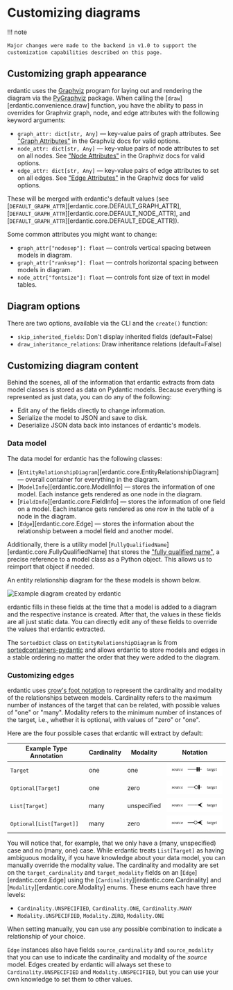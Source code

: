 # Customizing diagrams

!!! note

    Major changes were made to the backend in v1.0 to support the customization capabilities described on this page.

## Customizing graph appearance

erdantic uses the [Graphviz](https://graphviz.org/) program for laying out and rendering the diagram via the [PyGraphviz](https://pygraphviz.github.io/documentation/stable/index.html) package. When calling the [`draw`][erdantic.convenience.draw] function, you have the ability to pass in overrides for Graphviz graph, node, and edge attributes with the following keyword arguments:

- `graph_attr: dict[str, Any]` — key-value pairs of graph attributes. See ["Graph Attributes"](https://graphviz.org/docs/graph/) in the Graphviz docs for valid options.
- `node_attr: dict[str, Any]` — key-value pairs of node attributes to set on all nodes. See ["Node Attributes"](https://graphviz.org/docs/nodes/) in the Graphviz docs for valid options.
- `edge_attr: dict[str, Any]` — key-value pairs of edge attributes to set on all edges. See ["Edge Attributes"](https://graphviz.org/docs/edges/) in the Graphviz docs for valid options.

These will be merged with erdantic's default values (see [`DEFAULT_GRAPH_ATTR`][erdantic.core.DEFAULT_GRAPH_ATTR], [`DEFAULT_GRAPH_ATTR`][erdantic.core.DEFAULT_NODE_ATTR], and [`DEFAULT_GRAPH_ATTR`][erdantic.core.DEFAULT_EDGE_ATTR]).

Some common attributes you might want to change:

- `graph_attr["nodesep"]: float` — controls vertical spacing between models in diagram.
- `graph_attr["ranksep"]: float` — controls horizontal spacing between models in diagram.
- `node_attr["fontsize"]: float` — controls font size of text in model tables.

## Diagram options

There are two options, available via the CLI and the `create()` function:

- `skip_inherited_fields`: Don't display inherited fields (default=False)
- `draw_inheritance_relations`: Draw inheritance relations (default=False)

## Customizing diagram content

Behind the scenes, all of the information that erdantic extracts from data model classes is stored as data on Pydantic models. Because everything is represented as just data, you can do any of the following:

- Edit any of the fields directly to change information. 
- Serialize the model to JSON and save to disk.
- Deserialize JSON data back into instances of erdantic's models. 

### Data model

The data model for erdantic has the following classes:

- [`EntityRelationshipDiagram`][erdantic.core.EntityRelationshipDiagram] — overall container for everything in the diagram.
- [`ModelInfo`][erdantic.core.ModelInfo] — stores the information of one model. Each instance gets rendered as one node in the diagram.
- [`FieldInfo`][erdantic.core.FieldInfo] — stores the information of one field on a model. Each instance gets rendered as one row in the table of a node in the diagram.
- [`Edge`][erdantic.core.Edge] — stores the information about the relationship between a model field and another model. 

Additionally, there is a utility model [`FullyQualifiedName`][erdantic.core.FullyQualifiedName] that stores the ["fully qualified name"](https://stackoverflow.com/a/17403972), a precise reference to a model class as a Python object. This allows us to reimport that object if needed. 

An entity relationship diagram for the these models is shown below.

<object type="image/svg+xml" data="../assets/erdantic_diagram.svg" width="100%" typemustmatch><img alt="Example diagram created by erdantic" src="../assets/erdantic_diagram.svg"></object>

erdantic fills in these fields at the time that a model is added to a diagram and the respective instance is created. After that, the values in these fields are all just static data. You can directly edit any of these fields to override the values that erdantic extracted. 

The `SortedDict` class on `EntityRelationshipDiagram` is from [sortedcontainers-pydantic](https://github.com/drivendataorg/sortedcontainers-pydantic) and allows erdantic to store models and edges in a stable ordering no matter the order that they were added to the diagram. 

### Customizing edges

erdantic uses [crow's foot notation](https://www.gleek.io/blog/crows-foot-notation) to represent the cardinality and modality of the relationships between models. Cardinality refers to the maximum number of instances of the target that can be related, with possible values of "one" or "many". Modality refers to the minimum number of instances of the target, i.e., whether it is optional, with values of "zero" or "one". 

Here are the four possible cases that erdantic will extract by default:

| Example Type Annotation  | Cardinality | Modality    | Notation |
|--------------------------|-------------|-------------|----------|
| `Target`                 | one         | one         | ![Crow's foot notation showing tee-tee](assets/edge-one-one.png) |
| `Optional[Target]`       | one         | zero        | ![Crow's foot notation showing odot-tee](assets/edge-one-zero.png) |
| `List[Target]`           | many        | unspecified | ![Crow's foot notation showing crow](assets/edge-many-unspecified.png) |
| `Optional[List[Target]]` | many        | zero        | ![Crow's foot notation showing odot-crow](assets/edge-many-zero.png) |

You will notice that, for example, that we only have a (many, unspecified) case and no (many, one) case. While erdantic treats `List[Target]` as having ambiguous modality, if you have knowledge about your data model, you can manually override the modality value. The cardinality and modality are set on the `target_cardinality` and `target_modality` fields on an [`Edge`][erdantic.core.Edge] using the [`Cardinality`][erdantic.core.Cardinality] and [`Modality`][erdantic.core.Modality] enums. These enums each have three levels:

- `Cardinality.UNSPECIFIED`, `Cardinality.ONE`, `Cardinality.MANY`
- `Modality.UNSPECIFIED`, `Modality.ZERO`, `Modality.ONE`

When setting manually, you can use any possible combination to indicate a relationship of your choice. 

`Edge` instances also have fields `source_cardinality` and `source_modality` that you can use to indicate the cardinality and modality of the _source_ model. Edges created by erdantic will always set these to `Cardinality.UNSPECIFIED` and `Modality.UNSPECIFIED`, but you can use your own knowledge to set them to other values.  
